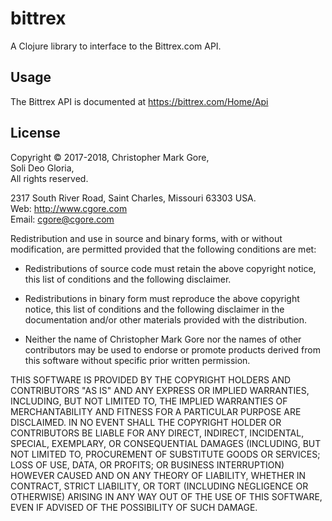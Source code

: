 # bittrex

A Clojure library to interface to the Bittrex.com API.

## Usage

The Bittrex API is documented at https://bittrex.com/Home/Api

## License

Copyright © 2017-2018, Christopher Mark Gore,<br/>
Soli Deo Gloria,<br/>
All rights reserved.

2317 South River Road, Saint Charles, Missouri 63303 USA.<br/>
Web: http://www.cgore.com<br/>
Email: cgore@cgore.com

Redistribution and use in source and binary forms, with or without modification,
are permitted provided that the following conditions are met:

* Redistributions of source code must retain the above copyright notice, this
  list of conditions and the following disclaimer.

* Redistributions in binary form must reproduce the above copyright notice, this
  list of conditions and the following disclaimer in the documentation and/or
  other materials provided with the distribution.

* Neither the name of Christopher Mark Gore nor the names of other contributors
  may be used to endorse or promote products derived from this software without
  specific prior written permission.

THIS SOFTWARE IS PROVIDED BY THE COPYRIGHT HOLDERS AND CONTRIBUTORS "AS IS" AND
ANY EXPRESS OR IMPLIED WARRANTIES, INCLUDING, BUT NOT LIMITED TO, THE IMPLIED
WARRANTIES OF MERCHANTABILITY AND FITNESS FOR A PARTICULAR PURPOSE ARE
DISCLAIMED. IN NO EVENT SHALL THE COPYRIGHT HOLDER OR CONTRIBUTORS BE LIABLE FOR
ANY DIRECT, INDIRECT, INCIDENTAL, SPECIAL, EXEMPLARY, OR CONSEQUENTIAL DAMAGES
(INCLUDING, BUT NOT LIMITED TO, PROCUREMENT OF SUBSTITUTE GOODS OR SERVICES;
LOSS OF USE, DATA, OR PROFITS; OR BUSINESS INTERRUPTION) HOWEVER CAUSED AND ON
ANY THEORY OF LIABILITY, WHETHER IN CONTRACT, STRICT LIABILITY, OR TORT
(INCLUDING NEGLIGENCE OR OTHERWISE) ARISING IN ANY WAY OUT OF THE USE OF THIS
SOFTWARE, EVEN IF ADVISED OF THE POSSIBILITY OF SUCH DAMAGE.

